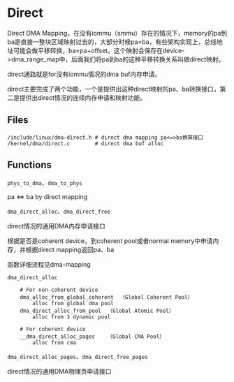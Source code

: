 # Direct

Direct DMA Mapping，在没有iommu（smmu）存在的情况下，memory的pa到ba是直接一整块区域映射过去的，大部分时候pa=ba，有些架构实现上，总线地址可能会做平移转换，ba=pa+offset。这个映射会保存在device->dma_range_map中，后面我们将pa到ba的这种平移转换关系叫做direct映射。

direct通路就是for没有iommu情况的dma buf内存申请。

direct主要完成了两个功能，一个是提供出这种direct映射的pa、ba转换接口，第二是提供出direct情况的连续内存申请和映射功能。

## Files

```
/include/linux/dma-direct.h	# direct dma mapping pa<=>ba换算接口
/kernel/dma/direct.c		# direct dma buf alloc
```

## Functions

`phys_to_dma`、`dma_to_phys`

pa <=> ba by direct mapping

`dma_direct_alloc`、`dma_direct_free`

direct情况的通用DMA内存申请接口

根据是否是coherent device，到coherent pool或者normal memory中申请内存，并根据direct mapping返回pa、ba

函数详细流程见dma-mapping

```
dma_direct_alloc
	
	# For non-coherent device
	dma_alloc_from_global_coherent	（Global Coherent Pool）
		alloc from global dma pool
	dma_direct_alloc_from_pool	（Global Atomic Pool）
		alloc from 3 dynamic pool

	# For coherent device
	__dma_direct_alloc_pages	（Global CMA Pool）
		alloc from cma
```

`dma_direct_alloc_pages`、`dma_direct_free_pages`

direct情况的通用DMA物理页申请接口